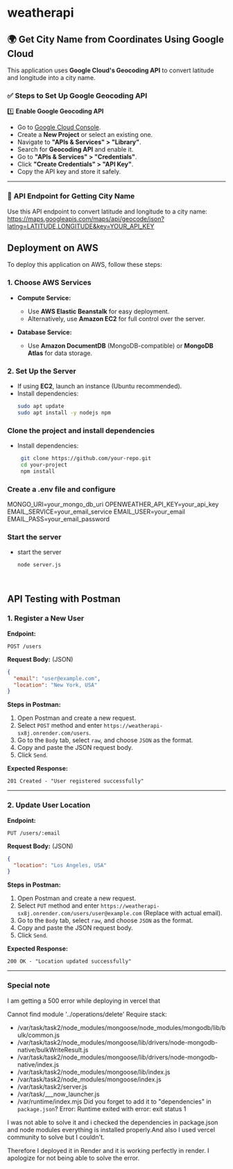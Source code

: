 # weatherapi

## 🌍 Get City Name from Coordinates Using Google Cloud  

This application uses **Google Cloud's Geocoding API** to convert latitude and longitude into a city name.  

### ✅ Steps to Set Up Google Geocoding API  

1️⃣ **Enable Google Geocoding API**  
- Go to [Google Cloud Console](https://console.cloud.google.com/).  
- Create a **New Project** or select an existing one.  
- Navigate to **"APIs & Services" > "Library"**.  
- Search for **Geocoding API** and enable it.  
- Go to **"APIs & Services" > "Credentials"**.  
- Click **"Create Credentials" > "API Key"**.  
- Copy the API key and store it safely.  

---

### 📌 **API Endpoint for Getting City Name**  
Use this API endpoint to convert latitude and longitude to a city name:  https://maps.googleapis.com/maps/api/geocode/json?latlng=LATITUDE,LONGITUDE&key=YOUR_API_KEY






## Deployment on AWS  

To deploy this application on AWS, follow these steps:  

### 1. Choose AWS Services  
- **Compute Service:**  
  - Use **AWS Elastic Beanstalk** for easy deployment.  
  - Alternatively, use **Amazon EC2** for full control over the server.  

- **Database Service:**  
  - Use **Amazon DocumentDB** (MongoDB-compatible) or **MongoDB Atlas** for data storage.  

### 2. Set Up the Server  
- If using **EC2**, launch an instance (Ubuntu recommended).  
- Install dependencies:  
  ```bash
  sudo apt update
  sudo apt install -y nodejs npm

### Clone the project and install dependencies
- Install dependencies: 
  ```bash
   git clone https://github.com/your-repo.git
   cd your-project
   npm install


### Create a .env file and configure
MONGO_URI=your_mongo_db_uri
OPENWEATHER_API_KEY=your_api_key
EMAIL_SERVICE=your_email_service
EMAIL_USER=your_email
EMAIL_PASS=your_email_password

### Start the server
- start the server
  ```bash
  node server.js




## API Testing with Postman

### 1. Register a New User
**Endpoint:**
```
POST /users
```
**Request Body:** (JSON)
```json
{
  "email": "user@example.com",
  "location": "New York, USA"
}
```
**Steps in Postman:**
1. Open Postman and create a new request.
2. Select `POST` method and enter `https://weatherapi-sx8j.onrender.com/users`.
3. Go to the `Body` tab, select `raw`, and choose `JSON` as the format.
4. Copy and paste the JSON request body.
5. Click `Send`.

**Expected Response:**
```
201 Created - "User registered successfully"
```

---

### 2. Update User Location
**Endpoint:**
```
PUT /users/:email
```
**Request Body:** (JSON)
```json
{
  "location": "Los Angeles, USA"
}
```
**Steps in Postman:**
1. Open Postman and create a new request.
2. Select `PUT` method and enter `https://weatherapi-sx8j.onrender.com/users/user@example.com` (Replace with actual email).
3. Go to the `Body` tab, select `raw`, and choose `JSON` as the format.
4. Copy and paste the JSON request body.
5. Click `Send`.

**Expected Response:**
```
200 OK - "Location updated successfully"
```

---

### Special note

I am getting a 500 error while deploying in vercel that


Cannot find module '../operations/delete'
Require stack:
- /var/task/task2/node_modules/mongoose/node_modules/mongodb/lib/bulk/common.js
- /var/task/task2/node_modules/mongoose/lib/drivers/node-mongodb-native/bulkWriteResult.js
- /var/task/task2/node_modules/mongoose/lib/drivers/node-mongodb-native/index.js
- /var/task/task2/node_modules/mongoose/lib/index.js
- /var/task/task2/node_modules/mongoose/index.js
- /var/task/task2/server.js
- /var/task/___now_launcher.js
- /var/runtime/index.mjs
Did you forget to add it to "dependencies" in `package.json`?
Error: Runtime exited with error: exit status 1



I was not able to solve it and i checked the dependencies in package.json and node modules everything is installed properly.And also I used vercel community to solve but I couldn't.

Therefore I deployed it in Render and it is working perfectly in render. I apologize for not being able to solve the error.

